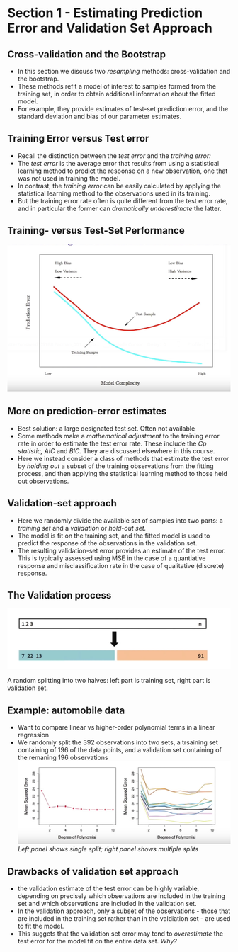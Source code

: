 # Section 1 - Estimating Prediction Error and Validation Set Approach
## Cross-validation and the Bootstrap
* In this section we discuss two _resampling_ methods: cross-validation and the bootstrap.
* These methods refit a model of interest to samples formed from the training set, in order to obtain additional information about the fitted model.
* For example, they provide estimates of test-set prediction error, and the standard deviation and bias of our parameter estimates.
## Training Error versus Test error
* Recall the distinction between the _test error_ and the _training error:_
* The _test error_ is the average error that results from using a statistical learning method to predict the response on a new observation, one that was not used in training the model.
* In contrast, the _training error_ can be easily calculated by applying the statistical learning method to the observations used in its training.
* But the training error rate often is quite different from the test error rate, and in particular the former can _dramatically  underestimate_ the latter.
## Training- versus Test-Set Performance
![](images/err.png)
## More on prediction-error estimates
* Best solution: a large designated test set. Often not available
* Some methods make a _mathematical adjustment_ to the training error rate in order to estimate the test error rate. These include the _Cp statistic, AIC_ and _BIC._ They are discussed elsewhere in this course.
* Here we instead consider a class of methods that estimate the test error by _holding out_ a subset of the training observations from the fitting process, and then applying the statistical learning method to those held out observations.
## Validation-set approach
* Here we randomly divide the available set of samples into two parts: a _training set_ and a _validation_ or _hold-out set._
* The model is fit on the training set, and the fitted model is used to predict the response of the observations in the validation set.
* The resulting validation-set error provides an estimate of the test error. This is typically assessed using MSE in the case of a quantiative response and misclassification rate in the case of qualitative (discrete) response.
## The Validation process
![](images/val.png)

A random splitting into two halves: left part is training set, right part is validation set.
## Example: automobile data
* Want to compare linear vs higher-order polynomial terms in a linear regression
* We randomly split the $392$ observations into two sets, a trsaining set containing of $196$ of the data points, and a validation set containing of the remaning $196$ observations
![](images/auto.png)
_Left panel shows single split; right panel shows multiple splits_
## Drawbacks of validation set approach
* the validation estimate of the test error can be highly variable, depending on precisely which observations are included in the training set and which observations are included in the validation set.
* In the validation approach, only a subset of the observations - those that are included in the training set rather than in the valdiation set - are used to fit the model.
* This suggets that the validation set error may tend to _overestimate_ the test error for the model fit on the entire data set. _Why?_
